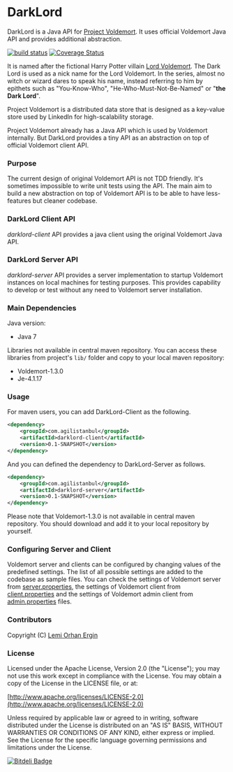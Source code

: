 DarkLord
========

DarkLord is a Java API for [Project Voldemort](http://www.project-voldemort.com/voldemort/). It uses official Voldemort Java API and provides additional abstraction.

[![build status](https://secure.travis-ci.org/lemiorhan/darklord.png)](http://travis-ci.org/lemiorhan/darklord) [![Coverage Status](https://coveralls.io/repos/lemiorhan/darklord/badge.png?branch=master)](https://coveralls.io/r/lemiorhan/darklord?branch=master)

It is named after the fictional Harry Potter villain [Lord Voldemort](http://en.wikipedia.org/wiki/Lord_Voldemort). The Dark Lord is used as a nick name for the Lord Voldemort. In the series, almost no witch or wizard dares to speak his name, instead referring to him by epithets such as "You-Know-Who", "He-Who-Must-Not-Be-Named" or "**the Dark Lord**".

Project Voldemort is a distributed data store that is designed as a key-value store used by LinkedIn for high-scalability storage.

Project Voldemort already has a Java API which is used by Voldemort internally. But DarkLord provides a tiny API as an abstraction on top of official Voldemort client API.

### Purpose

The current design of original Voldemort API is not TDD friendly. It's sometimes impossible to write unit tests using the API. The main aim to build a new abstraction on top of Voldemort API is to be able to have less-features but cleaner codebase.

### DarkLord Client API

*darklord-client* API provides a java client using the original Voldemort Java API.

### DarkLord Server API

*darklord-server* API provides a server implementation to startup Voldemort instances on local machines for testing purposes. This provides capability to develop or test without any need to Voldemort server installation.

### Main Dependencies

Java version:
* Java 7 

Libraries not available in central maven repository. You can access these libraries from project's `lib/` folder and copy to your local maven repository:
* Voldemort-1.3.0
* Je-4.1.17

### Usage

For maven users, you can add DarkLord-Client as the following.

```xml
<dependency>
    <groupId>com.agilistanbul</groupId>
    <artifactId>darklord-client</artifactId>
    <version>0.1-SNAPSHOT</version>
</dependency>
```

And you can defined the dependency to DarkLord-Server as follows.

```xml
<dependency>
    <groupId>com.agilistanbul</groupId>
    <artifactId>darklord-server</artifactId>
    <version>0.1-SNAPSHOT</version>
</dependency>
```

Please note that Voldemort-1.3.0 is not available in central maven repository. You should download and add it to your local repository by yourself.

### Configuring Server and Client

Voldemort server and clients can be configured by changing values of the predefined settings. The list of all possible settings are added to the codebase as sample files. You can check the settings of Voldemort server from [server.properties](../darklord-server/src/main/java/com/agilistanbul/darklord/sample/server.properties.sample), the settings of Voldemort client from [client.properties](../darklord-server/src/main/java/com/agilistanbul/darklord/client/client.properties.sample) and the settings of Voldemort admin client from [admin.properties](../darklord-server/src/main/java/com/agilistanbul/darklord/client/admin.properties.sample) files.

### Contributors

Copyright (C) [Lemi Orhan Ergin](http://www.lemiorhanergin.com)

### License

Licensed under the Apache License, Version 2.0 (the "License"); you may not use this work except in compliance with the License. You may obtain a copy of the License in the LICENSE file, or at:

[http://www.apache.org/licenses/LICENSE-2.0](http://www.apache.org/licenses/LICENSE-2.0)

Unless required by applicable law or agreed to in writing, software distributed under the License is distributed on an "AS IS" BASIS, WITHOUT WARRANTIES OR CONDITIONS OF ANY KIND, either express or implied. See the License for the specific language governing permissions and limitations under the License.

[![Bitdeli Badge](https://d2weczhvl823v0.cloudfront.net/lemiorhan/darklord/trend.png)](https://bitdeli.com/free "Bitdeli Badge")

